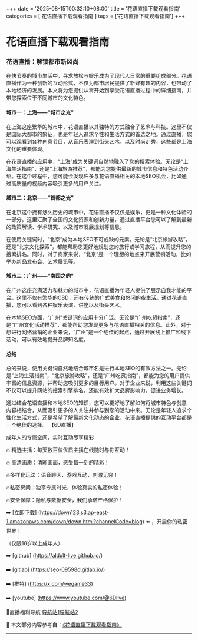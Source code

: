 +++
date = '2025-08-15T00:32:10+08:00'
title = '花语直播下载观看指南'
categories = ['花语直播下载观看指南']
tags = ['花语直播下载观看指南']
+++

# 花语直播下载观看指南

### 花语直播：解锁都市新风尚

在快节奏的城市生活中，寻求放松与娱乐成为了现代人日常的重要组成部分。花语直播作为一种创新的互动形式，不仅为都市居民提供了新鲜有趣的内容，也带动了本地经济的发展。本文将为您提供从零开始到享受花语直播过程中的详细指南，并带您探索位于不同城市的文化特色。

#### 城市一：上海——“城市之光”

在上海这座繁华的城市中，花语直播以其独特的方式融合了艺术与科技。这里不仅是国际大都市的象征，也是年轻人追求个性和生活方式的首选之地。通过直播，您可以观看到各种创意节目，从音乐表演到街头艺术，以及时尚走秀，这些都是上海文化的重要体现。

在花语直播的应用中，“上海”成为关键词自然地融入了您的搜索体验。无论是“上海生活指南”，还是“上海旅游推荐”，都能为您提供最新的城市信息和特色活动介绍。在这个过程中，您可能会发现许多与花语直播相关的本地SEO机会，比如通过高质量的视频内容吸引更多的用户关注。

#### 城市二：北京——“首都之光”

在北京这个拥有悠久历史的城市中，花语直播不仅仅是娱乐，更是一种文化体验的一部分。这里汇聚了全国的文化资源和创新力量，通过直播平台您可以了解到最新的政策解读、学术研究、以及城市发展规划等信息。

在使用关键词时，“北京”成为本地SEO不可或缺的元素。无论是“北京旅游攻略”，还是“北京文化探索”，都能帮助您更好地规划您的旅行或学习旅程，从而提升您的搜索排名。同时，对于商家来说，“北京”是一个理想的地点来开展营销活动，比如举办新品发布会、艺术展览等。

#### 城市三：广州——“南国之韵”

在广州这座充满活力和魅力的城市中，花语直播为年轻人提供了展示自我才能的平台。这里不仅有繁华的CBD，还有传统的广式美食和悠闲的夜生活。通过花语直播，您可以看到各种娱乐表演、讲座以及街头艺术。

在本地SEO方面，“广州”关键词的应用十分广泛。无论是“广州吃货指南”，还是“广州文化活动推荐”，都能帮助您发现更多与花语直播相关的信息。此外，对于想进行网络营销的企业来说，“广州”是一个绝佳的起点，通过开展线上推广和线下活动，可以有效地提升品牌知名度。

#### 总结

总的来说，使用关键词自然地结合城市名是进行本地SEO的有效方法之一。无论是“上海生活指南”，“北京旅游攻略”，还是“广州吃货指南”，都能为您的用户提供丰富的信息资源，并帮助您吸引更多的目标用户。对于企业来说，利用这些关键词不仅可以提升网站的搜索引擎排名，还能有效扩大品牌影响力，促进业务增长。

通过结合花语直播和本地SEO的知识，您可以更好地了解如何将城市特色与创意内容相结合，从而吸引更多的人关注并参与到您的活动中来。无论是年轻人追求个性化生活方式，还是希望了解最新文化动态的企业，花语直播提供的互动平台都是一个绝佳的选择。
【6D直播】

 成年人的专属空间，实时互动尽享精彩

🔥 精选主播：每天数百位优质主播在线随时与你互动！

🔥 高清画质：清晰画面，感受每一刻的精彩！

🔥多样化玩法：语音聊天、游戏互动，刺激无穷！

🔥私密房间：独享专属时光，体验真实的私密体验！

🔥安全保障：隐私与数据安全，我们承诺严格保护！

➡️ [立即下载] (https://down123.s3.ap-east-1.amazonaws.com/down/down.html?channelCode=blog) ⬅️ ，开启你的私密世界！

 （仅限18岁以上成年人）

➡️ [github] (https://aldult-live.github.io/)

➡️ [gitlab] (https://seo-09598d.gitlab.io/)

➡️ [推特] (https://x.com/wegame33)

➡️ [youtube] (https://www.youtube.com/@6Dlive)

🔞直播福利导航   [导航站1](https://webstack-86085a.gitlab.io/)[导航站2](https://onlygit123-2.github.io/)

📘 本文部分内容参考自：[《花语直播下载观看指南》](https://webstack-hugo-6.pages.dev/)

---
